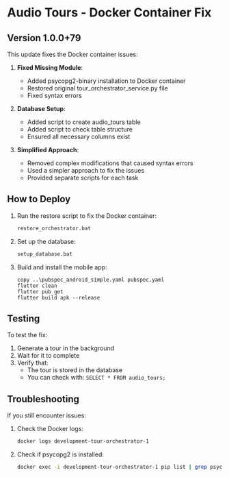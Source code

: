 # Audio Tours - Docker Container Fix

## Version 1.0.0+79

This update fixes the Docker container issues:

1. **Fixed Missing Module**:
   - Added psycopg2-binary installation to Docker container
   - Restored original tour_orchestrator_service.py file
   - Fixed syntax errors

2. **Database Setup**:
   - Added script to create audio_tours table
   - Added script to check table structure
   - Ensured all necessary columns exist

3. **Simplified Approach**:
   - Removed complex modifications that caused syntax errors
   - Used a simpler approach to fix the issues
   - Provided separate scripts for each task

## How to Deploy

1. Run the restore script to fix the Docker container:
   ```bash
   restore_orchestrator.bat
   ```

2. Set up the database:
   ```bash
   setup_database.bat
   ```

3. Build and install the mobile app:
   ```
   copy ..\pubspec_android_simple.yaml pubspec.yaml
   flutter clean
   flutter pub get
   flutter build apk --release
   ```

## Testing

To test the fix:
1. Generate a tour in the background
2. Wait for it to complete
3. Verify that:
   - The tour is stored in the database
   - You can check with: `SELECT * FROM audio_tours;`

## Troubleshooting

If you still encounter issues:
1. Check the Docker logs:
   ```bash
   docker logs development-tour-orchestrator-1
   ```

2. Check if psycopg2 is installed:
   ```bash
   docker exec -i development-tour-orchestrator-1 pip list | grep psycopg2
   ```